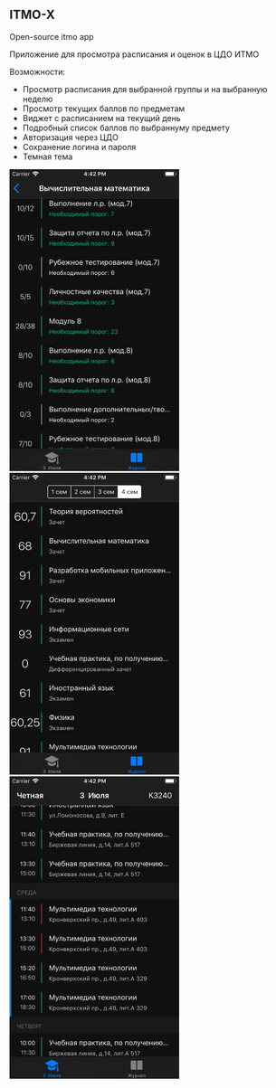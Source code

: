 ## ITMO-X
Open-source itmo app

Приложение для просмотра расписания и оценок в ЦДО ИТМО

Возможности:
- Просмотр расписания для выбранной группы и на выбранную неделю
- Просмотр текущих баллов по предметам
- Виджет с расписанием на текущий день
- Подробный список баллов по выбраннуму предмету
- Авторизация через ЦДО
- Сохранение логина и пароля
- Темная тема

<img src="https://github.com/voronoff2803/ITMO-X/blob/master/1.png?raw=true" width="300" />
<img src="https://github.com/voronoff2803/ITMO-X/blob/master/2.png?raw=true" width="300" />
<img src="https://github.com/voronoff2803/ITMO-X/blob/master/3.png?raw=true" width="300" />
